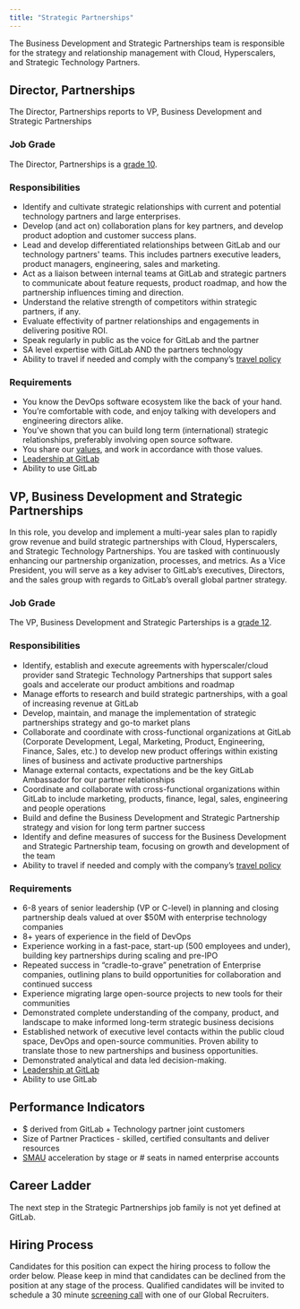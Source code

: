 ```yaml
---
title: "Strategic Partnerships"
---
```


The Business Development and Strategic Partnerships team is responsible for the strategy and relationship management with Cloud, Hyperscalers, and Strategic Technology Partners.

## Director, Partnerships

The Director, Partnerships reports to VP, Business Development and Strategic Partnerships

### Job Grade

The Director, Partnerships is a [grade 10](/handbook/total-rewards/compensation/compensation-calculator/#gitlab-job-grades).

### Responsibilities

- Identify and cultivate strategic relationships with current and potential technology partners and large enterprises.
- Develop (and act on) collaboration plans for key partners, and develop product adoption and customer success plans.
- Lead and develop differentiated relationships between GitLab and our technology partners' teams. This includes partners executive leaders, product managers, engineering, sales and marketing.
- Act as a liaison between internal teams at GitLab and strategic partners to communicate about feature requests, product roadmap, and how the partnership influences timing and direction.
- Understand the relative strength of competitors within strategic partners, if any.
- Evaluate effectivity of partner relationships and engagements in delivering positive ROI.
- Speak regularly in public as the voice for GitLab and the partner
- SA level expertise with GitLab AND the partners technology
- Ability to travel if needed and comply with the company’s [travel policy](/handbook/travel/)

### Requirements

- You know the DevOps software ecosystem like the back of your hand.
- You’re comfortable with code, and enjoy talking with developers and engineering directors alike.
- You’ve shown that you can build long term (international) strategic relationships, preferably involving open source software.
- You share our [values](/handbook/values/), and work in accordance with those values.
- [Leadership at GitLab](/handbook/company/structure/#director-group)
- Ability to use GitLab

## VP, Business Development and Strategic Partnerships

In this role, you develop and implement a multi-year sales plan to rapidly grow revenue and build strategic partnerships with Cloud, Hyperscalers, and Strategic Technology Partnerships. You are tasked with continuously enhancing our partnership organization, processes, and metrics. As a Vice President, you will serve as a key adviser to GitLab’s executives, Directors, and the sales group with regards to GitLab’s overall global partner strategy.

### Job Grade

The VP, Business Development and Strategic Parterships is a [grade 12](/handbook/total-rewards/compensation/compensation-calculator/#gitlab-job-grades).

### Responsibilities

- Identify, establish and execute agreements with hyperscaler/cloud provider sand Strategic Technology Partnerships that support sales goals and accelerate our product ambitions and roadmap
- Manage efforts to research and build strategic partnerships, with a goal of increasing revenue at GitLab
- Develop, maintain, and manage the implementation of strategic partnerships strategy and go-to­ market plans
- Collaborate and coordinate with cross-functional organizations at GitLab (Corporate Development, Legal, Marketing, Product, Engineering, Finance, Sales, etc.) to develop new product offerings within existing lines of business and activate productive partnerships
- Manage external contacts, expectations and be the key GitLab Ambassador for our partner relationships
- Coordinate and collaborate with cross-functional organizations within GitLab to include marketing, products, finance, legal, sales, engineering and people operations
- Build and define the Business Development and Strategic Partnership strategy and vision for long term partner success
- Identify and define measures of success for the Business Development and Strategic Partnership team, focusing on growth and development of the team
- Ability to travel if needed and comply with the company’s [travel policy](/handbook/travel/)

### Requirements

- 6-8 years of senior leadership (VP or C-level) in planning and closing partnership deals valued at over $50M with enterprise technology companies
- 8+ years of experience in the field of DevOps
- Experience working in a fast-pace, start-up (500 employees and under), building key partnerships during scaling and pre-IPO
- Repeated success in “cradle-to-grave” penetration of Enterprise companies, outlining plans to build opportunities for collaboration and continued success
- Experience migrating large open-source projects to new tools for their communities
- Demonstrated complete understanding of the company, product, and landscape to make informed long-term strategic business decisions
- Established network of executive level contacts within the public cloud space, DevOps and open-source communities. Proven ability to translate those to new partnerships and business opportunities.
- Demonstrated analytical and data led decision-making.
- [Leadership at GitLab](/handbook/company/structure/#s-group)
- Ability to use GitLab

## Performance Indicators

- $ derived from GitLab + Technology partner joint customers
- Size of Partner Practices - skilled, certified consultants and deliver resources
- [SMAU](/handbook/product/performance-indicators/#stage-monthly-active-users-smau) acceleration by stage or # seats in named enterprise accounts

## Career Ladder

The next step in the Strategic Partnerships job family is not yet defined at GitLab.

## Hiring Process

Candidates for this position can expect the hiring process to follow the order below. Please keep in mind that candidates can be declined from the position at any stage of the process.
Qualified candidates will be invited to schedule a 30 minute [screening call](/handbook/hiring/interviewing/#screening-call) with one of our Global Recruiters.
